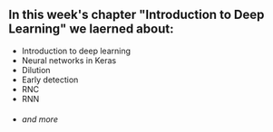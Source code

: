 ## In this week's chapter **"Introduction to Deep Learning"** we laerned about:

* Introduction to deep learning
* Neural networks in Keras
* Dilution
* Early detection
* RNC
* RNN
* ###### and more
